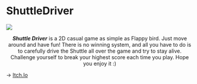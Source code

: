 # ShuttleDriver

<img src="https://img.itch.zone/aW1nLzE2NTg0NTMxLnBuZw==/original/zphsWq.png"/>

<center>

***Shuttle Driver*** is a 2D casual game as simple as Flappy bird. Just move around and have fun! There is no winning system, and all you have to do is to carefully drive the Shuttle all over the game and try to stay alive.  Challenge yourself to break your highest score each time you play. Hope you enjoy it :)
</center>

→ [Itch.Io](https://arashnamaki.itch.io/shuttle-driver)
